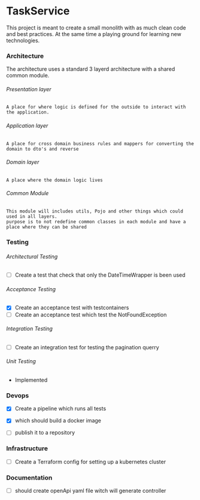 # TaskService

This project is meant to create a small monolith with as much clean code and best practices.
At the same time a playing ground for learning new technologies.

### Architecture

The architecture uses a standard 3 layerd architecture with a shared common module.

###### Presentation layer
```
A place for where logic is defined for the outside to interact with the application.
```
###### Application layer
```
A place for cross domain business rules and mappers for converting the domain to dto's and reverse
```
###### Domain layer
```
A place where the domain logic lives
```

###### Common Module
```
This module will includes utils, Pojo and other things which could used in all layers.
purpose is to not redefine common classes in each module and have a place where they can be shared
```


### Testing

###### Architectural Testing
- [ ] Create a test that check that only the DateTimeWrapper is been used

###### Acceptance Testing
- [x] Create an acceptance test with testcontainers
- [ ] Create an acceptance test which test the NotFoundException
###### Integration Testing
- [ ] Create an integration test for testing the pagination querry
###### Unit Testing
- Implemented


### Devops
- [x] Create a pipeline which runs all tests
- [x] which should build a docker image
- [ ] publish it to a repository


### Infrastructure
- [ ] Create a Terraform config for setting up a kubernetes cluster

### Documentation
- [ ] should create openApi yaml file witch will generate controller 